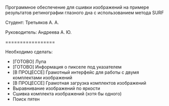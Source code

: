 Программное обеспечение для сшивки изображений на примере результатов ретинографии глазного дна с использованием метода SURF

Студент: Третьяков А. А.

Руководитель: Андреева А. Ю.

=================

Необходимо сделать:

- [ГОТОВО]     Лупа
- [ГОТОВО]     Информация о пикселе под указателем
- [В ПРОЦЕССЕ] Грамотный интерфейс для работы с двумя комплектами изображений
- [В ПРОЦЕССЕ] Грамотная загрузка комплектов изображений
- Выравнивание изображений по яркости
- Сшивка комплекта изображений (хотя бы одного)
- Поиск пятен